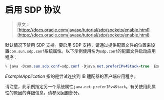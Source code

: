 # 启用 S​​DP 协议

> 原文： [https://docs.oracle.com/javase/tutorial/sdp/sockets/enable.html](https://docs.oracle.com/javase/tutorial/sdp/sockets/enable.html)

默认情况下禁用 SDP 支持。要启用 SDP 支持，请通过提供配置文件的位置来设置`com.sun.sdp.conf`系统属性。以下示例使用名为`sdp.conf`的配置文件启动应用程序：

```java
% java -Dcom.sun.sdp.conf=sdp.conf -Djava.net.preferIPv4Stack=true  ExampleApplication

```

_ExampleApplication_ 指的是尝试连接到 IB 适配器的客户端应用程序。

请注意，此示例指定另一个系统属性`java.net.preferIPv4Stack`。有关使用此属性的原因的详细信息，请参阅[问题](issues.html)部分。